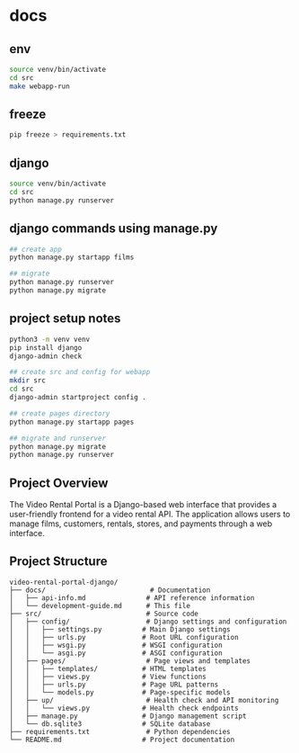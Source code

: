 # docs

## env
```bash
source venv/bin/activate
cd src
make webapp-run
```

## freeze
```bash
pip freeze > requirements.txt
```

## django
```bash
source venv/bin/activate
cd src
python manage.py runserver
```

## django commands using manage.py
```bash
## create app
python manage.py startapp films

## migrate
python manage.py runserver
python manage.py migrate
```

## project setup notes
```bash
python3 -m venv venv
pip install django
django-admin check

## create src and config for webapp
mkdir src
cd src
django-admin startproject config .

## create pages directory
python manage.py startapp pages

## migrate and runserver
python manage.py migrate
python manage.py runserver
```

## Project Overview

The Video Rental Portal is a Django-based web interface that provides a user-friendly frontend for a video rental API. The application allows users to manage films, customers, rentals, stores, and payments through a web interface.

## Project Structure

```
video-rental-portal-django/
├── docs/                          # Documentation
│   ├── api-info.md               # API reference information
│   └── development-guide.md      # This file
├── src/                          # Source code
│   ├── config/                   # Django settings and configuration
│   │   ├── settings.py          # Main Django settings
│   │   ├── urls.py              # Root URL configuration
│   │   ├── wsgi.py              # WSGI configuration
│   │   └── asgi.py              # ASGI configuration
│   ├── pages/                    # Page views and templates
│   │   ├── templates/           # HTML templates
│   │   ├── views.py             # View functions
│   │   ├── urls.py              # Page URL patterns
│   │   └── models.py            # Page-specific models
│   ├── up/                       # Health check and API monitoring
│   │   └── views.py             # Health check endpoints
│   ├── manage.py                # Django management script
│   └── db.sqlite3               # SQLite database
├── requirements.txt              # Python dependencies
└── README.md                    # Project documentation
```
